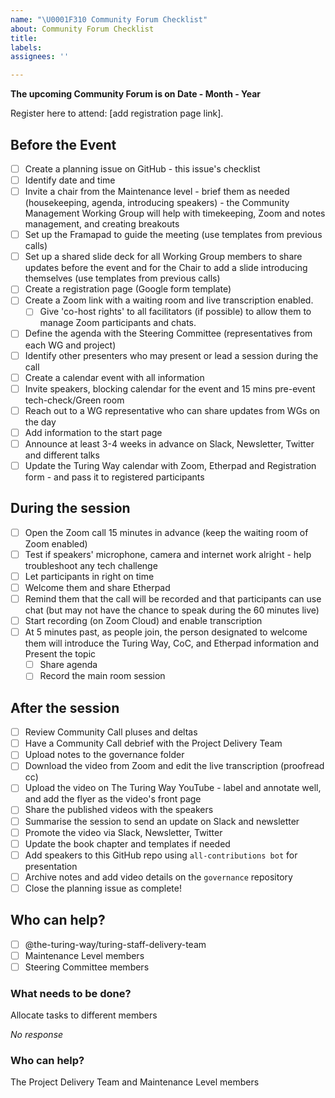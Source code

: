 ```yaml
---
name: "\U0001F310 Community Forum Checklist"
about: Community Forum Checklist
title:
labels:
assignees: ''

---
```

**The upcoming Community Forum is on Date - Month - Year**

Register here to attend: [add registration page link].

## Before the Event 

- [ ] Create a planning issue on GitHub - this issue's checklist
- [ ] Identify date and time
- [ ] Invite a chair from the Maintenance level - brief them as needed (housekeeping, agenda, introducing speakers) - the Community Management Working Group will help with timekeeping, Zoom and notes management, and creating breakouts
- [ ] Set up the Framapad to guide the meeting (use templates from previous calls)
- [ ] Set up a shared slide deck for all Working Group members to share updates before the event and for the Chair to add a slide introducing themselves (use templates from previous calls)
- [ ] Create a registration page (Google form template)
- [ ] Create a Zoom link with a waiting room and live transcription enabled.
  - [ ] Give 'co-host rights' to all facilitators (if possible) to allow them to manage Zoom participants and chats.
- [ ] Define the agenda with the Steering Committee (representatives from each WG and project)
- [ ] Identify other presenters who may present or lead a session during the call
- [ ] Create a calendar event with all information
- [ ] Invite speakers, blocking  calendar for the event and 15 mins pre-event tech-check/Green room
- [ ] Reach out to a WG representative who can share updates from WGs on the day
- [ ] Add information to the start page
- [ ] Announce at least 3-4 weeks in advance on Slack, Newsletter, Twitter and different talks
- [ ] Update the Turing Way calendar with Zoom, Etherpad and Registration form - and pass it to registered participants

## During the session

- [ ] Open the Zoom call 15 minutes in advance (keep the waiting room of Zoom enabled)
- [ ] Test if speakers' microphone, camera and internet work alright - help troubleshoot any tech challenge
- [ ] Let participants in right on time
- [ ] Welcome them and share Etherpad
- [ ] Remind them that the call will be recorded and that participants can use chat (but may not have the chance to speak during the 60 minutes live)
- [ ] Start recording (on Zoom Cloud) and enable transcription
- [ ] At 5 minutes past, as people join, the person designated to welcome them will introduce the Turing Way, CoC, and Etherpad information and Present the topic
  - [ ] Share agenda
  - [ ]  Record the main room session

## After the session

- [ ] Review Community Call pluses and deltas
- [ ] Have a Community Call debrief with the Project Delivery Team
- [ ] Upload notes to the governance folder
- [ ] Download the video from Zoom and edit the live transcription (proofread cc)
- [ ] Upload the video on The Turing Way YouTube - label and annotate well, and add the flyer as the video's front page
- [ ] Share the published videos with the speakers
- [ ] Summarise the session to send an update on Slack and newsletter
- [ ] Promote the video via Slack, Newsletter, Twitter
- [ ] Update the book chapter and templates if needed
- [ ] Add speakers to this GitHub repo using `all-contributions bot` for presentation
- [ ] Archive notes and add video details on the `governance` repository
- [ ] Close the planning issue as complete!

## Who can help?

- [ ] @the-turing-way/turing-staff-delivery-team
- [ ] Maintenance Level members
- [ ] Steering Committee members

### What needs to be done?

Allocate tasks to different members

_No response_

### Who can help?
The Project Delivery Team and Maintenance Level members
